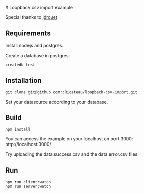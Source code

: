 # Loopback csv import example

Special thanks to [jdrouet](https://github.com/jdrouet)

## Requirements

Install nodejs and postgres.

Create a database in postgres:

    createdb test

## Installation

    git clone git@github.com:cRicateau/loopback-csv-import.git

Set your datasource according to your database.

## Build

    npm install

You can access the example on your localhost on port 3000:  http://localhost:3000/

Try uploading the data.success.csv and the data.error.csv files.

## Run

    npm run client:watch
    npm run server:watch

